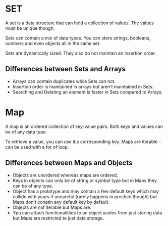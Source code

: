 # SET

A set is a data structure that can hold a collection of values. The values must be unique though.

Sets can contain a mix of data types. You can store strings, booleans, numbers and even objects all in the same set.

Sets are dynamically sized. They also do not maintain an insertion order.

## Differences between Sets and Arrays
- Arrays can contain duplicates while Sets can not.
- Insertion order is maintained in arrays but aren't maintained in Sets.
- Searching and Deleting an element is faster in Sets compared to Arrays.

# Map

A map is an ordered collection of key-value pairs. Both keys and values can be of any data type.

To retrieve a value, you can use it;s corresponding key.
Maps are iterable - can be used with a for of loop.

## Differences between Maps and Objects
- Objects are unordered whereas maps are ordered.
- Keys in objects can only be of string or symbol type but in Maps they can be of any type.
- Object has a prototype and may contain a few default keys which may collide with yours if uncareful (rarely happens in prectice though) but Maps don't conatin any default key by default.
- Objects are not iterable but Maps are.
- Ypu can attach functionalitites to an object asides from just storing data but Maps are restricted to just data storage.


